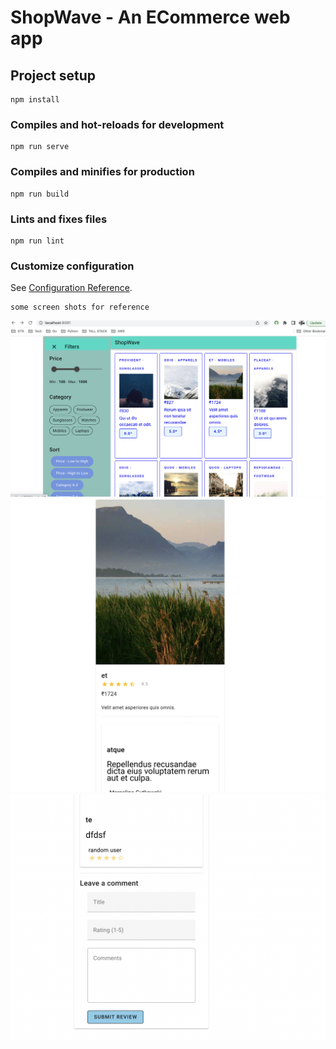 # ShopWave - An ECommerce web app

## Project setup
```
npm install
```

### Compiles and hot-reloads for development
```
npm run serve
```

### Compiles and minifies for production
```
npm run build
```

### Lints and fixes files
```
npm run lint
```

### Customize configuration
See [Configuration Reference](https://cli.vuejs.org/config/).


```
some screen shots for reference
```

![alt text](./screenshots/main.png)
![alt text](./screenshots/prod_upper.png)
![alt text](./screenshots/prod_lower.png)
